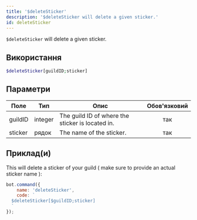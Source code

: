 ```yaml
---
title: '$deleteSticker'
description: '$deleteSticker will delete a given sticker.'
id: deleteSticker
---
```


`$deleteSticker` will delete a given sticker.

## Використання

```php
$deleteSticker[guildID;sticker]
```

## Параметри

| Поле    | Тип     | Опис                                             | Обов'язковий |
| ------- | ------- | ------------------------------------------------ |:------------:|
| guildID | integer | The guild ID of where the sticker is located in. |     так      |
| sticker | рядок   | The name of the sticker.                         |     так      |

## Приклад(и)

This will delete a sticker of your guild ( make sure to provide an actual sticker name ):

```javascript
bot.command({
    name: 'deleteSticker',
    code: `
  $deleteSticker[$guildID;sticker]
  `
});
```